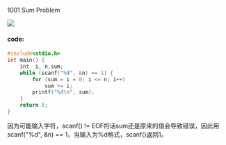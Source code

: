 1001  Sum Problem

![](https://raw.githubusercontent.com/wcowboy/Photos/master/ACM/1001Sum%20Problem.png?token=Ae6Xb09v8i5GF7hNX_O6Vi7UT3V-yt-Vks5cSog0wA%3D%3D)

#### code:

```c
#include<stdio.h>
int main() {
	int  i, n,sum;
	while (scanf("%d", &n) == 1) {
		for (sum = i = 0; i <= n; i++)
			sum += i;
		printf("%d\n", sum);
	}
	return 0;
}
```

因为可能输入字符，scanf() != EOF的话sum还是原来的值会导致错误，因此用scanf("%d", &n) == 1，当输入为%d格式，scanf()返回1。